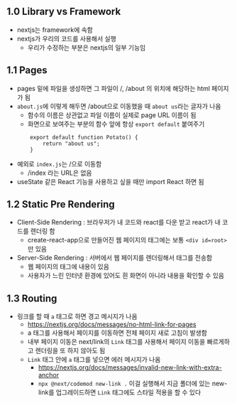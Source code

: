 ## 1.0 Library vs Framework

- nextjs는 framework에 속함
- nextjs가 우리의 코드를 사용해서 실행
  - 우리가 수정하는 부분은 nextjs의 일부 기능임

## 1.1 Pages

- pages 밑에 파일을 생성하면 그 파일이 /, /about 의 위치에 해당하는 html 페이지가 됨
- `about.js`에 이렇게 해두면 /about으로 이동했을 때 `about us`라는 글자가 나옴
  - 함수의 이름은 상관없고 파일 이름이 실제로 page URL 이름이 됨
  - 화면으로 보여주는 부분의 함수 앞에 항상 `export default` 붙여주기
  ```
      export default function Potato() {
          return "about us";
      }
  ```
- 예외로 `index.js`는 /으로 이동함
  - /index 라는 URL은 없음
- useState 같은 React 기능을 사용하고 싶을 때만 import React 하면 됨

## 1.2 Static Pre Rendering

- Client-Side Rendering : 브라우저가 내 코드와 react를 다운 받고 react가 내 코드를 렌더링 함
  - create-react-app으로 만들어진 웹 페이지의 태그에는 보통 `<div id=root>` 만 있음
- Server-Side Rendering : 서버에서 웹 페이지를 렌더링해서 태그를 전송함
  - 웹 페이지의 태그에 내용이 있음
  - 사용자가 느린 인터넷 환경에 있어도 흰 화면이 아니라 내용을 확인할 수 있음

## 1.3 Routing

- 링크를 할 때 `a` 태그로 하면 경고 메시지가 나옴
  - https://nextjs.org/docs/messages/no-html-link-for-pages
  - a 태그를 사용해서 페이지를 이동하면 전체 페이지 새로 고침이 발생함
  - 내부 페이지 이동은 next/link의 `Link` 태그를 사용해서 페이지 이동을 빠르게하고 렌더링을 또 하지 않아도 됨
  - `Link` 태그 안에 `a` 태그를 넣으면 에러 메시지가 나옴
    - https://nextjs.org/docs/messages/invalid-new-link-with-extra-anchor
    - `npx @next/codemod new-link .` 이걸 실행해서 지금 폴더에 있는 new-link를 업그레이드하면 `Link` 태그에도 스타일 적용을 할 수 있다
